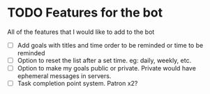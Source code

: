 # TODO Features for the bot

All of the features that I would like to add to the bot

- [ ] Add goals with titles and time order to be reminded or time to be reminded
- [ ] Option to reset the list after a set time. eg: daily, weekly, etc.
- [ ] Option to make my goals public or private. Private would have ephemeral messages in servers.
- [ ] Task completion point system. Patron x2?